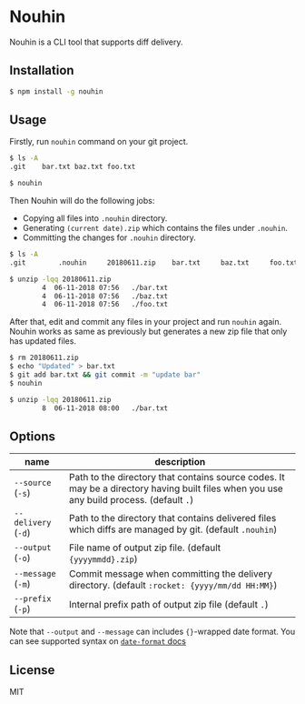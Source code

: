 # Nouhin

Nouhin is a CLI tool that supports diff delivery.

## Installation

```sh
$ npm install -g nouhin
```

## Usage

Firstly, run `nouhin` command on your git project.

```sh
$ ls -A
.git	bar.txt	baz.txt	foo.txt

$ nouhin
```

Then Nouhin will do the following jobs:

* Copying all files into `.nouhin` directory.
* Generating `(current date).zip` which contains the files under `.nouhin`.
* Committing the changes for `.nouhin` directory.

```sh
$ ls -A
.git		.nouhin		20180611.zip	bar.txt		baz.txt		foo.txt

$ unzip -lqq 20180611.zip
        4  06-11-2018 07:56   ./bar.txt
        4  06-11-2018 07:56   ./baz.txt
        4  06-11-2018 07:56   ./foo.txt
```

After that, edit and commit any files in your project and run `nouhin` again. Nouhin works as same as previously but generates a new zip file that only has updated files.

```sh
$ rm 20180611.zip
$ echo "Updated" > bar.txt
$ git add bar.txt && git commit -m "update bar"
$ nouhin

$ unzip -lqq 20180611.zip
        8  06-11-2018 08:00   ./bar.txt
```

## Options

| name                | description                                                                                                                              |
| ------------------- | ---------------------------------------------------------------------------------------------------------------------------------------- |
| `--source` (`-s`)   | Path to the directory that contains source codes. It may be a directory having built files when you use any build process. (default `.`) |
| `--delivery` (`-d`) | Path to the directory that contains delivered files which diffs are managed by git. (default `.nouhin`)                                  |
| `--output` (`-o`)   | File name of output zip file. (default `{yyyymmdd}.zip`)                                                                                 |
| `--message` (`-m`)  | Commit message when committing the delivery directory. (default `:rocket: {yyyy/mm/dd HH:MM}`)                                           |
| `--prefix` (`-p`)   | Internal prefix path of output zip file (default `.`)                                                                                    |

Note that `--output` and `--message` can includes `{}`-wrapped date format. You can see supported syntax on [`date-format` docs](https://github.com/felixge/node-dateformat#usage)

## License

MIT
